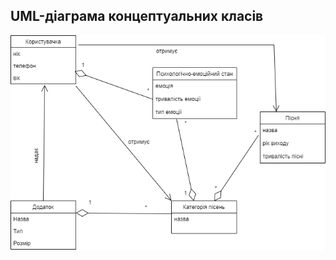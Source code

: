 ## UML-діаграма концептуальних класів
![](https://github.com/oleksandrblazhko/nai205-guda/blob/laboratory-work-5/2-SoftwareDesign/2.1-UMLConceptClasses/UML.drawio.png)
